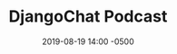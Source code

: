 ---
date: 2019-08-19 14:00 -0500
excerpt: Jeff Triplett is a consultant at REVSYS, a Director of the Python Software
  Foundation, and President of the Django Events Foundation of North America. We talk
  about testing Django applications, TDD, and Python/Django community involvement.
image: https://generator.opengraphimg.com/?atSymbol=true&author=webology&authorSize=text-2xl&style=modern&tags=&title=DjangoChat+Podcast
layout: post
redirect_to: https://django-chat.simplecast.com/episodes/jeff-triplett?share=true
title: DjangoChat Podcast
---